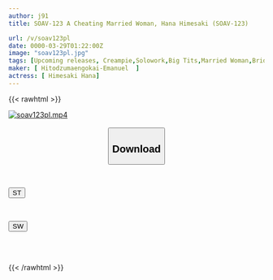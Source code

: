 ```yaml
---
author: j91
title: SOAV-123 A Cheating Married Woman, Hana Himesaki (SOAV-123)

url: /v/soav123pl
date: 0000-03-29T01:22:00Z
image: "soav123pl.jpg"
tags: [Upcoming releases, Creampie,Solowork,Big Tits,Married Woman,Bride, Young Wife,Affair	]
maker: [ Hitodzumaengokai-Emanuel  ]
actress: [ Himesaki Hana]
---
```



{{< rawhtml >}}

<div class="video" data-videoid="pending_link_2.html">
    <a href="javascript:;">
        <img src="/v/soav123pl/soav123pl.jpg" width="WIDTH" height="HEIGHT" alt="soav123pl.mp4" loading="lazy">
    </a>
</div>

<script type="text/javascript" src="https://j91.asia/asset/on-demand-pend.js"></script>

<br>
  <link rel="stylesheet" href="https://j91.asia/asset/bs5.css">
  
  <center>
  <button class="btn btn-primary" type="button" data-bs-toggle="collapse" data-bs-target=".multi-collapse" aria-expanded="false" aria-controls="multiCollapseExample1 multiCollapseExample2"><h2>Download</h2></button></center>
</p>
<div class="row">
  <div class="col">
    <div class="collapse multi-collapse" id="multiCollapseExample1">
      <div class="card card-body">
	      	      <br>
<div class="buttons">  
<p><a href="https://j91.asia/pending_link_2.html" target="_blank"><button class="btn-hover color-3"><i class="fa fa-download"></i> ST</button></a></p></div>
    </div>
  </div>
</div>
  <div class="col">
    <div class="collapse multi-collapse" id="multiCollapseExample2">
      <div class="card card-body">
	      <br>
<div class="buttons">
<p><a href="https://j91.asia/pending_link_2.html" target="_blank"><button class="btn-hover color-2"><i class="fa fa-download"></i> SW</button></a></p></div>
<br><br>
      </div>
    </div>
  </div>
</div>

{{< /rawhtml >}}